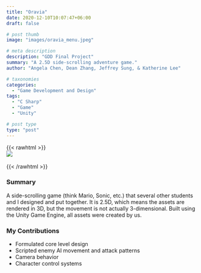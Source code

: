 ```yaml
---
title: "Oravia"
date: 2020-12-10T10:07:47+06:00
draft: false

# post thumb
image: "images/oravia_menu.jpeg"

# meta description
description: "GDD Final Project"
summary: "A 2.5D side-scrolling adventure game."
author: "Angela Chen, Dean Zhang, Jeffrey Sung, & Katherine Lee"

# taxonomies
categories: 
  - "Game Development and Design"
tags:
  - "C Sharp"
  - "Game"
  - "Unity"

# post type
type: "post"
---
```

{{< rawhtml >}} <br><img src="/images/oravia.jpeg" style="display: block; margin: 0 auto"> </img>  <br>{{< /rawhtml >}}  

### Summary
A side-scrolling game (think Mario, Sonic, etc.) that several other students and I designed and put together. It is 2.5D, which means the assets are rendered in 3D, but the movement is not actually 3-dimensional. Built using the Unity Game Engine, all assets were created by us.

### My Contributions
- Formulated core level design
- Scripted enemy AI movement and attack patterns
- Camera behavior
- Character control systems